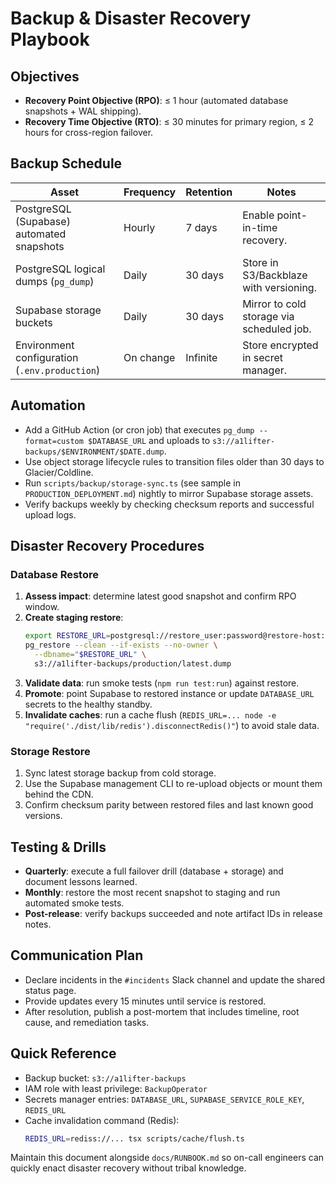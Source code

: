 # Backup & Disaster Recovery Playbook

## Objectives

- **Recovery Point Objective (RPO)**: ≤ 1 hour (automated database snapshots + WAL shipping).
- **Recovery Time Objective (RTO)**: ≤ 30 minutes for primary region, ≤ 2 hours for cross-region failover.

## Backup Schedule

| Asset | Frequency | Retention | Notes |
| --- | --- | --- | --- |
| PostgreSQL (Supabase) automated snapshots | Hourly | 7 days | Enable point-in-time recovery. |
| PostgreSQL logical dumps (`pg_dump`) | Daily | 30 days | Store in S3/Backblaze with versioning. |
| Supabase storage buckets | Daily | 30 days | Mirror to cold storage via scheduled job. |
| Environment configuration (`.env.production`) | On change | Infinite | Store encrypted in secret manager. |

## Automation

- Add a GitHub Action (or cron job) that executes `pg_dump --format=custom $DATABASE_URL` and uploads to `s3://a1lifter-backups/$ENVIRONMENT/$DATE.dump`.
- Use object storage lifecycle rules to transition files older than 30 days to Glacier/Coldline.
- Run `scripts/backup/storage-sync.ts` (see sample in `PRODUCTION_DEPLOYMENT.md`) nightly to mirror Supabase storage assets.
- Verify backups weekly by checking checksum reports and successful upload logs.

## Disaster Recovery Procedures

### Database Restore

1. **Assess impact**: determine latest good snapshot and confirm RPO window.
2. **Create staging restore**:
   ```bash
   export RESTORE_URL=postgresql://restore_user:password@restore-host:5432/a1lifter_restore
   pg_restore --clean --if-exists --no-owner \
     --dbname="$RESTORE_URL" \
     s3://a1lifter-backups/production/latest.dump
   ```
3. **Validate data**: run smoke tests (`npm run test:run`) against restore.
4. **Promote**: point Supabase to restored instance or update `DATABASE_URL` secrets to the healthy standby.
5. **Invalidate caches**: run a cache flush (`REDIS_URL=... node -e "require('./dist/lib/redis').disconnectRedis()"`) to avoid stale data.

### Storage Restore

1. Sync latest storage backup from cold storage.
2. Use the Supabase management CLI to re-upload objects or mount them behind the CDN.
3. Confirm checksum parity between restored files and last known good versions.

## Testing & Drills

- **Quarterly**: execute a full failover drill (database + storage) and document lessons learned.
- **Monthly**: restore the most recent snapshot to staging and run automated smoke tests.
- **Post-release**: verify backups succeeded and note artifact IDs in release notes.

## Communication Plan

- Declare incidents in the `#incidents` Slack channel and update the shared status page.
- Provide updates every 15 minutes until service is restored.
- After resolution, publish a post-mortem that includes timeline, root cause, and remediation tasks.

## Quick Reference

- Backup bucket: `s3://a1lifter-backups`
- IAM role with least privilege: `BackupOperator`
- Secrets manager entries: `DATABASE_URL`, `SUPABASE_SERVICE_ROLE_KEY`, `REDIS_URL`
- Cache invalidation command (Redis):
  ```bash
  REDIS_URL=rediss://... tsx scripts/cache/flush.ts
  ```

Maintain this document alongside `docs/RUNBOOK.md` so on-call engineers can quickly enact disaster recovery without tribal knowledge.
